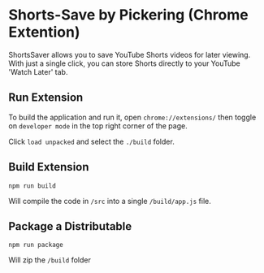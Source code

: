 # Shorts-Save by Pickering (Chrome Extention)
ShortsSaver allows you to save YouTube Shorts videos for later viewing. With just a single click, you can store Shorts directly to your YouTube 'Watch Later' tab.

## Run Extension
To build the application and run it, open `chrome://extensions/` then toggle on `developer mode` in the top right corner of the page. <br>

Click `load unpacked` and select the `./build` folder.

## Build Extension

```console
npm run build
```
Will compile the code in `/src` into a single `/build/app.js` file.


## Package a Distributable 
```console
npm run package
```
Will zip the `/build` folder
